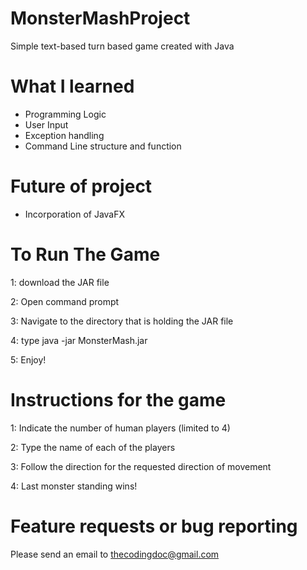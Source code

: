 # MonsterMashProject
Simple text-based turn based game created with Java

# What I learned
- Programming Logic
- User Input
- Exception handling
- Command Line structure and function

# Future of project
- Incorporation of JavaFX

# To Run The Game
1: download the JAR file

2: Open command prompt

3: Navigate to the directory that is holding the JAR file

4: type java -jar MonsterMash.jar

5: Enjoy!

# Instructions for the game
1: Indicate the number of human players (limited to 4)

2: Type the name of each of the players

3: Follow the direction for the requested direction of movement

4: Last monster standing wins!

# Feature requests or bug reporting
Please send an email to thecodingdoc@gmail.com
